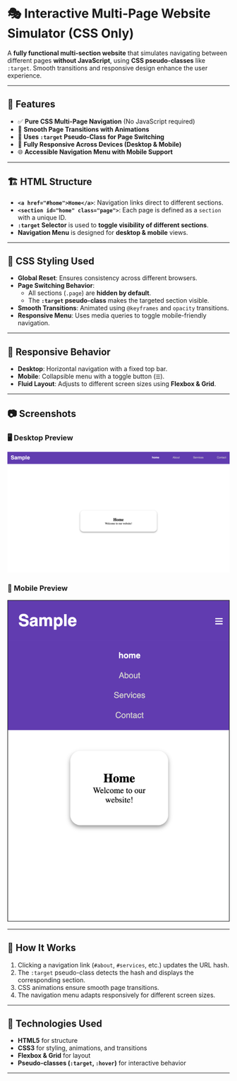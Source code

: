 # 🎭 Interactive Multi-Page Website Simulator (CSS Only)  

A **fully functional multi-section website** that simulates navigating between different pages **without JavaScript**, using **CSS pseudo-classes** like `:target`. Smooth transitions and responsive design enhance the user experience.  

---

## 🚀 Features  
- ✅ **Pure CSS Multi-Page Navigation** (No JavaScript required)  
- 🎨 **Smooth Page Transitions with Animations**  
- 📌 **Uses `:target` Pseudo-Class for Page Switching**  
- 🔄 **Fully Responsive Across Devices (Desktop & Mobile)**  
- 🌐 **Accessible Navigation Menu with Mobile Support**  

---

## 🏗️ HTML Structure  
- **`<a href="#home">Home</a>`**: Navigation links direct to different sections.  
- **`<section id="home" class="page">`**: Each page is defined as a `section` with a unique ID.  
- **`:target` Selector** is used to **toggle visibility of different sections**.  
- **Navigation Menu** is designed for **desktop & mobile** views.  

---

## 🎨 CSS Styling Used  
- **Global Reset**: Ensures consistency across different browsers.  
- **Page Switching Behavior**:  
  - All sections (`.page`) are **hidden by default**.  
  - The **`:target` pseudo-class** makes the targeted section visible.  
- **Smooth Transitions**: Animated using `@keyframes` and `opacity` transitions.  
- **Responsive Menu**: Uses media queries to toggle mobile-friendly navigation.  

---

## 📱 Responsive Behavior  
- **Desktop**: Horizontal navigation with a fixed top bar.  
- **Mobile**: Collapsible menu with a toggle button (`☰`).  
- **Fluid Layout**: Adjusts to different screen sizes using **Flexbox & Grid**.  

---

## 📷 Screenshots  

### 🖥️ Desktop Preview  
![Desktop Preview](assets/desktop.png)  

### 📱 Mobile Preview  
![Mobile Preview](assets/mobile.png)  

---

## 🎯 How It Works  
1. Clicking a navigation link (`#about`, `#services`, etc.) updates the URL hash.  
2. The `:target` pseudo-class detects the hash and displays the corresponding section.  
3. CSS animations ensure smooth page transitions.  
4. The navigation menu adapts responsively for different screen sizes.  

---


## 🌟 Technologies Used  
- **HTML5** for structure  
- **CSS3** for styling, animations, and transitions  
- **Flexbox & Grid** for layout  
- **Pseudo-classes (`:target`, `:hover`)** for interactive behavior  

---

